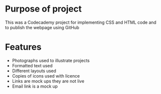 # Purpose of project #
This was a Codecademy project for implementing CSS and HTML code and to publish the webpage using GitHub

# Features #
+ Photographs used to illustrate projects
+ Formatted text used
+ Different layouts used
+ Copies of icons used with licence
+ Links are mock ups they are not live
+ Email link is a mock up

  
